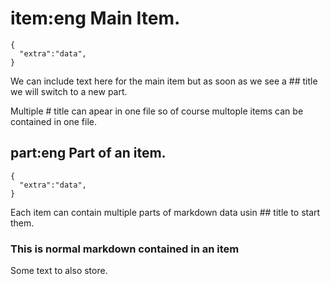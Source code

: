 # item:eng Main Item.

```hjson
{
  "extra":"data",
}
```

We can include text here for the main item but as soon as we see a ## title we will switch to a new part.

Multiple # title can apear in one file so of course multople items can be contained in one file.


## part:eng Part of an item.

```hjson
{
  "extra":"data",
}
```

Each item can contain multiple parts of markdown data usin ## title to start them.

### This is normal markdown contained in an item

Some text to also store.

